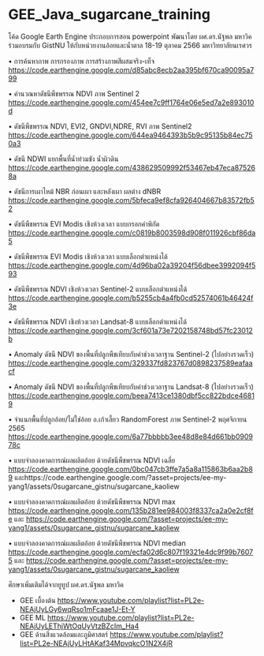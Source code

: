 # GEE_Java_sugarcane_training
โค้ด Google Earth Engine ประกอบการสอน powerpoint พัฒนาโดย ผศ.ดร.นัฐพล มหาวิค ร่วมอบรมกับ GistNU ให้กับหน่วยงานอ้อยและน้ำตาล 18-19 ตุลาคม 2566 มหาวิทยาลัยนเรศวร

•	การค้นหาภาพ การกรองภาพ การสร้างภาพสีผสมจริง-เท็จ https://code.earthengine.google.com/d85abc8ecb2aa395bf670ca90095a799

•	คำนวณหาดัชนีพืชพรรณ NDVI ภาพ Sentinel 2 https://code.earthengine.google.com/454ee7c9ff1764e06e5ed7a2e893010d

•	ดัชนีพืชพรรณ NDVI, EVI2, GNDVI,NDRE, RVI ภาพ  Sentinel2 https://code.earthengine.google.com/644ea9464393b5b9c95135b84ec750a3

•	ดัชนี NDWI แยกพื้นที่น้ำท่วมขัง น้ำผิวดิน https://code.earthengine.google.com/438629509992f53467eb47eca875268a

•	ดัชนีการเผาไหม้ NBR ก่อนเผา และหลังเผา ผลต่าง dNBR https://code.earthengine.google.com/5bfeca9ef8cfa926404667b83572fb52

•	ดัชนีพืชพรรณ EVI Modis เชิงห้วงเวลา แบบกรอกค่าพิกัด https://code.earthengine.google.com/c0819b8003598d908f011926cbf86da5

•	ดัชนีพืชพรรณ EVI Modis เชิงห้วงเวลา แบบเลือกตำแหน่งได้ https://code.earthengine.google.com/4d96ba02a39204f56dbee3992094f593

•	ดัชนีพืชพรรณ NDVI เชิงห้วงเวลา Sentinel-2 แบบเลือกตำแหน่งได้ https://code.earthengine.google.com/b5255cb4a4fb0cd52574061b46424f3e

•	ดัชนีพืชพรรณ NDVI เชิงห้วงเวลา Landsat-8 แบบเลือกตำแหน่งได้ https://code.earthengine.google.com/3cf601a73e7202158748bd57fc23012b

•	Anomaly ดัชนี NDVI ของพื้นที่ปลูกพืชเทียบกับค่าช่วงเวลาฐาน Sentinel-2 (ไปอย่างรวดเร็ว) https://code.earthengine.google.com/329337fd823767d0898237589eafaacf

•	Anomaly ดัชนี NDVI ของพื้นที่ปลูกพืชเทียบกับค่าช่วงเวลาฐาน Landsat-8 (ไปอย่างรวดเร็ว) https://code.earthengine.google.com/beea7413ce1380dbf5cc822bdce46819

•	จำแนกพื้นที่ปลูกอ้อย/ไม่ใช่อ้อย อ.เก้าเลี้ยว RandomForest ภาพ Sentinel-2 พฤศจิกายน 2565 https://code.earthengine.google.com/6a77bbbbb3ee48d8e84d661bb090978c

•	แบบจำลองคาดการณ์ผลผลิตอ้อย ด้วยดัชนีพืชพรรณ NDVI เฉลี่ย https://code.earthengine.google.com/0bc047cb3ffe7a5a8a115863b6aa2b89 และhttps://code.earthengine.google.com/?asset=projects/ee-my-yang1/assets/0sugarcane_gistnu/sugarcane_kaoliew

•	แบบจำลองคาดการณ์ผลผลิตอ้อย ด้วยดัชนีพืชพรรณ NDVI max https://code.earthengine.google.com/135b281ee984003f8337ca2a0e2cf8fe และ https://code.earthengine.google.com/?asset=projects/ee-my-yang1/assets/0sugarcane_gistnu/sugarcane_kaoliew

•	แบบจำลองคาดการณ์ผลผลิตอ้อย ด้วยดัชนีพืชพรรณ NDVI median  https://code.earthengine.google.com/ecfa02d6c807f19321e4dc9f99b76075 และ https://code.earthengine.google.com/?asset=projects/ee-my-yang1/assets/0sugarcane_gistnu/sugarcane_kaoliew

ศึกษาเพิ่มเติมได้จากยูทูป ผศ.ดร.นัฐพล มหาวิค
* GEE เบื้องต้น https://www.youtube.com/playlist?list=PL2e-NEAjUyLGy6wqRso1mFcaae1J-Et-Y
* GEE ML https://www.youtube.com/playlist?list=PL2e-NEAjUyLEThjWtOqUyVtzBZcIm_Ha4
* GEE ด้านสิ่งแวดล้อมและภูมิศาสตร์ https://www.youtube.com/playlist?list=PL2e-NEAjUyLHtAKaf34MpvqkcO1N2X4jR



